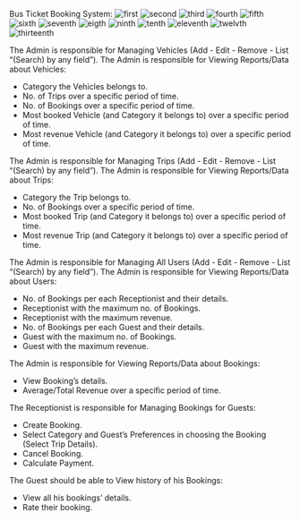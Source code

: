 Bus Ticket Booking System:
![first](https://github.com/janaghoniem/Bus-Ticket-Booking-System/assets/121458456/2a823a1e-8f80-4864-8abb-18def6895b19)
![second](https://github.com/janaghoniem/Bus-Ticket-Booking-System/assets/121458456/a831ca76-e15b-4f33-8009-b575032d3ebc)
![third](https://github.com/janaghoniem/Bus-Ticket-Booking-System/assets/121458456/08346c6d-d7e2-4bb5-9a44-bf213562074e)
![fourth](https://github.com/janaghoniem/Bus-Ticket-Booking-System/assets/121458456/82eca843-9c20-48d0-a166-d8722feae426)
![fifth](https://github.com/janaghoniem/Bus-Ticket-Booking-System/assets/121458456/9b1371e5-4ea4-4395-9fa0-b3f7ea4baae9)
![sixth](https://github.com/janaghoniem/Bus-Ticket-Booking-System/assets/121458456/54733d44-ead3-4b23-9e22-754ea1c8d1ce)
![seventh](https://github.com/janaghoniem/Bus-Ticket-Booking-System/assets/121458456/f94c2c07-e51e-40d3-be3d-73a6b2bbfb6d)
![eigth](https://github.com/janaghoniem/Bus-Ticket-Booking-System/assets/121458456/d3bd11bd-00d8-433f-8bc2-f448e21dacc4)
![ninth](https://github.com/janaghoniem/Bus-Ticket-Booking-System/assets/121458456/acd0ffc5-2285-4f1e-a005-c776eab8af72)
![tenth](https://github.com/janaghoniem/Bus-Ticket-Booking-System/assets/121458456/a38e6035-109d-49e0-9c81-c5eb7842c14b)
![eleventh](https://github.com/janaghoniem/Bus-Ticket-Booking-System/assets/121458456/45a298a0-a21e-4ee1-8cdb-602c9a23e996)
![twelvth](https://github.com/janaghoniem/Bus-Ticket-Booking-System/assets/121458456/d0e297a3-1ff1-41af-9282-45edab3cabb9)
![thirteenth](https://github.com/janaghoniem/Bus-Ticket-Booking-System/assets/121458456/fb4f5ffd-0f08-4def-abb1-2eaac80c8d9b)

The Admin is responsible for Managing Vehicles (Add - Edit - Remove - List “(Search) by any field”).
The Admin is responsible for Viewing Reports/Data about Vehicles:
 - Category the Vehicles belongs to.
 - No. of Trips over a specific period of time.
 - No. of Bookings over a specific period of time.
 - Most booked Vehicle (and Category it belongs to) over a specific period of time.
 - Most revenue Vehicle (and Category it belongs to) over a specific period of time.
   
The Admin is responsible for Managing Trips (Add - Edit - Remove - List “(Search) by any field”).
The Admin is responsible for Viewing Reports/Data about Trips:
 - Category the Trip belongs to.
 - No. of Bookings over a specific period of time.
 - Most booked Trip (and Category it belongs to) over a specific period of time.
 - Most revenue Trip (and Category it belongs to) over a specific period of time.
   
The Admin is responsible for Managing All Users (Add - Edit - Remove - List “(Search) by any field”).
The Admin is responsible for Viewing Reports/Data about Users:
 - No. of Bookings per each Receptionist and their details.
 - Receptionist with the maximum no. of Bookings.
 - Receptionist with the maximum revenue.
 - No. of Bookings per each Guest and their details.
 - Guest with the maximum no. of Bookings.
 - Guest with the maximum revenue.
   
The Admin is responsible for Viewing Reports/Data about Bookings:
 - View Booking’s details.
 - Average/Total Revenue over a specific period of time.
   
The Receptionist is responsible for Managing Bookings for Guests:
 - Create Booking.
 - Select Category and Guest’s Preferences in choosing the Booking (Select Trip Details).
 - Cancel Booking.
 - Calculate Payment.
   
The Guest should be able to View history of his Bookings:
 - View all his bookings’ details.
 - Rate their booking.

